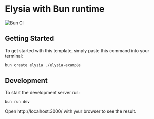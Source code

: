# Elysia with Bun runtime

![Bun CI](https://github.com/FitexPol/Fitex/actions/workflows/bun-ci.yml/badge.svg)

## Getting Started

To get started with this template, simply paste this command into your terminal:

```bash
bun create elysia ./elysia-example
```

## Development

To start the development server run:

```bash
bun run dev
```

Open http://localhost:3000/ with your browser to see the result.
